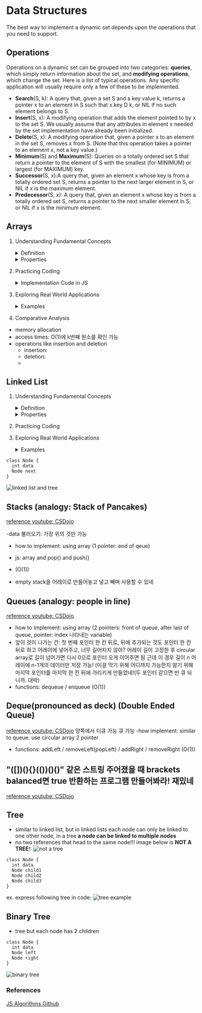 # Data Structures

The best way to implement a dynamic set depends upon the operations that you need to support. 

## Operations
Operations on a dynamic set can be grouped into two categories: **queries**, which
simply return information about the set, and **modifying operations**, which change
the set. Here is a list of typical operations. Any specific application will usually
require only a few of these to be implemented. 

- **Search**(S, k): A query that, given a set S and a key value k, returns a pointer x to an element
in S such that x.key D k, or NIL if no such element belongs to S.
- **Insert**(S, x): A modifying operation that adds the element pointed to by x to the set S. We
usually assume that any attributes in element x needed by the set implementation have already been initialized. 
- **Delete**(S, x): A modifying operation that, given a pointer x to an element in the set S, removes x from S. (Note that this operation takes a pointer to an element x, not
a key value.) 
- **Minimum**(S) and **Maximum**(S): Queries on a totally ordered set S that return a pointer to the element of S with
the smallest (for MINIMUM) or largest (for MAXIMUM) key. 
- **Successor**(S, x):A query that, given an element x whose key is from a totally ordered set S,
returns a pointer to the next larger element in S, or NIL if x is the maximum
element. 
- **Predecessor**(S, x): A query that, given an element x whose key is from a totally ordered set S,
returns a pointer to the next smaller element in S, or NIL if x is the minimum
element. 
  

## Arrays
1) Understanding Fundamental Concepts
   
    <details>
    <summary>Definition</summary>
    
    - Arrays are linear data structures that store elements of the same data type in contiguous memory locations. They allow random access to     elements, which means any element can be accessed directly if its index is known
    </details>

    <details>
    <summary>Properties</summary>

    - Arrays have a fixed size, which means the number of elements they can store is defined when they are created. This makes them static
    </details>

2) Practicing Coding
    <details>
    <summary>Implementation Code in JS</summary>
       
      ```
      class Array {
          static int idx = 3;
          static int num = 6;
          static int[] arr = new int[10];
      
          public static void main(String[] args) {
              for (int i = 0; i < arr.length - 1; i++) {
                  arr[i] = i;
              }
      
              check(); // 초기화 상태
      				//0 1 2 3 4 5 6 7 8 0  
      
              insert();
              check(); // 임의의 위치 추가 상태
      				//0 1 2 6 3 4 5 6 7 8
      
              delete();
              check(); // 임의의 위치 삭제 상태
      				//0 1 2 3 4 5 6 7 8 0
          }
      
          static void check() {
              for (int x : arr) {
                  System.out.print(x + " ");
              }
              System.out.println();
          }
      
          static void insert() {
              for (int i = arr.length - 1; i >= idx; i--) {
                  int tmp = arr[i - 1];
                  arr[i] = tmp;
              }
              arr[idx] = num;
          }
      
          static void delete() {
              for (int i = idx; i < arr.length - 1; i++) {
                  int tmp = arr[i + 1];
                  arr[i] = tmp;
              }
              arr[arr.length - 1] = 0;
          }
      }
      ```
    </details>

3) Exploring Real World Applications
    <details>
    <summary>Examples</summary>
       
      [BaekJun 10808번: 알파벳 개수](https://www.acmicpc.net/problem/10808)

      [BaekJun 10818번: 최소, 최대](https://sukvvon.tistory.com/84)

      [leetcode: Two Sum](https://leetcode.com/problems/two-sum/description/)
    </details>

5) Comparative Analysis

- memory allocation
- access times: O(1)에 k번째 원소를 확인 가능
- operations like insertion and deletion
   - insertion:
   - deletion:
   -     

## Linked List

1) Understanding Fundamental Concepts

   <details>
   <summary>Definition</summary>

   - A linked list is also a linear data structure, but unlike arrays, its elements (known as nodes) are not stored in contiguous memory locations. Each node contains the data and a reference (or link) to the next node in the sequence
   </details>

   <details>
   <summary>Properties</summary>

   - Linked lists are dynamic, meaning they can grow and shrink in size as needed during runtime. They allow for efficient insertions and deletions because these operations do not require the elements to be contiguous
   </details>

2) Practicing Coding

3) Exploring Real World Applications
       <details>
    <summary>Examples</summary>

      [leetcode: Merge Two Sorted Lists](https://leetcode.com/problems/merge-two-sorted-lists/description/)
    </details>

```
class Node {
  int data
  Node next
}
```
![linked list and tree](https://github.com/yurright/Harvard-CS50-Repo/blob/main/resources/tree-linked-list.png)



## Stacks (analogy: Stack of Pancakes)
[reference youtube: CSDojo](https://www.youtube.com/watch?v=A3ZUpyrnCbM )

-data 불러오기: 가장 위의 것만 가능
- how to implement: using array (1 pointer: end of qeue)
- js: array and pop() and push()
-  (O(1))

- empty stack을 어레이로 만들어놓고 넣고 빼며 사용할 수 있네


## Queues (analogy: people in line)
[reference youtube: CSDojo](https://www.youtube.com/watch?v=A3ZUpyrnCbM )

- how to implement: using array (2 pointers: front of queue, after last of queue, pointer: index 나타내는 variable)
- 앞이 것이 나가는 건: 첫 번째 포인터 한 칸 뒤로, 뒤에 추가되는 것도 포인터 한 칸 뒤로 하고 어레이에 넣어주고, 너무 길어지지 않아? 어레이 길이 고정한 후 circular array로 길이 넘어가면 다시 0으로 포인터 오게 이어주면 됨 근데 이 경우 길이 n 어레이에 n-1개의 데이터만 저장 가능! (이걸 막기 위해 어디까지 가능한지 알기 위해 마지막 포인터를 마지막 한 칸 뒤에 가리키게 만들었네!(두 포인터 같으면 빈 큐 되니까. 대박)
- functions: dequeue / enqueue (O(1))
  

## Deque(pronounced as deck) (Double Ended Queue)
[reference youtube: CSDojo](https://www.youtube.com/watch?v=A3ZUpyrnCbM )
양쪽에서 디큐 가능 큐 가능
-how implement: similar to queue. use circular array 2 pointer
- functions: addLeft / removeLeft(popLeft) / addRight / removeRight  (O(1))

## "([])(){}(())()()" 같은 스트링 주어졌을 때 brackets balanced면 true 반환하는 프로그램 만들어봐라! 재밌네
[reference youtube: CSDojo](https://www.youtube.com/watch?v=A3ZUpyrnCbM )


## Tree
- similar to linked list, but in linked lists each node can only be linked to one other node, in a tree **a node can be linked to multiple nodes**
- no two references that head to the same node!!! image below is **NOT A TREE**!:
![not a tree](https://github.com/yurright/Harvard-CS50-Repo/blob/main/resources/not-a-tree.png)

```
class Node {
  int data
  Node child1
  Node child2
  Node child3
}
```

ex. express following tree in code:
![tree example](https://github.com/yurright/Harvard-CS50-Repo/blob/main/resources/tree.png)

## Binary Tree
- tree but each node has 2 children
```
class Node {
  int data
  Node left
  Node right
}
```
![binary tree](https://github.com/yurright/Harvard-CS50-Repo/blob/main/resources/binary-tree.png)

### References
[JS Algorithms Github](https://github.com/trekhleb/javascript-algorithms)


